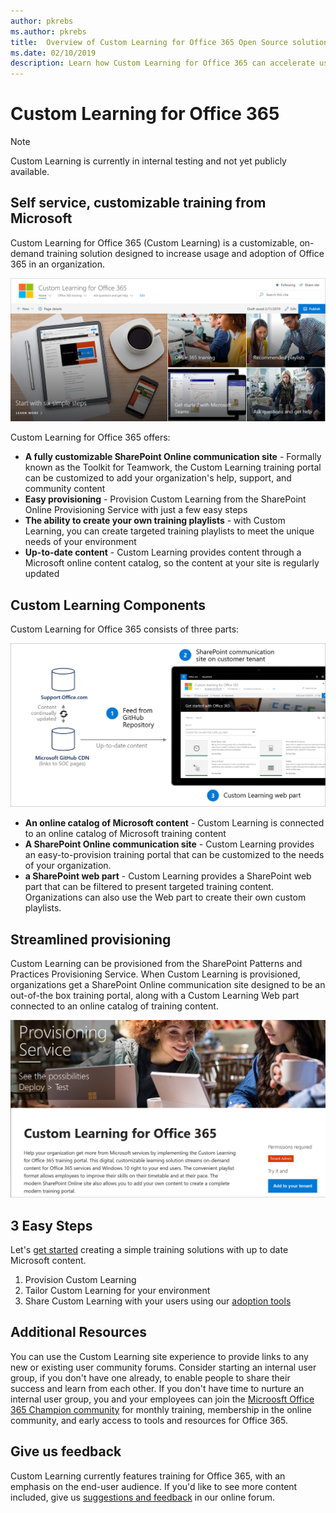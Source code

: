 ```yaml
---
author: pkrebs
ms.author: pkrebs
title:  Overview of Custom Learning for Office 365 Open Source solution
ms.date: 02/10/2019
description: Learn how Custom Learning for Office 365 can accelerate usage and adoption of Office 365 in your organization. Our solutions include a custom SharePoint Online web part and a modern SharePoint Online communications training site that is easily provisioned to your Office 365 tenant. 
---
```


# Custom Learning for Office 365

> [!NOTE]
> Custom Learning is currently in internal testing and not yet publicly available. 

## Self service, customizable training from Microsoft
Custom Learning for Office 365 (Custom Learning) is a customizable, on-demand training solution designed to increase usage and adoption of Office 365 in an organization. 

![cg-introducing.png](media/cg-introducing.png)

Custom Learning for Office 365 offers:
- **A fully customizable SharePoint Online communication site** - Formally known as the Toolkit for Teamwork, the Custom Learning training portal can be customized to add your organization's help, support, and community content
- **Easy provisioning** - Provision Custom Learning from the SharePoint Online Provisioning Service with just a few easy steps
- **The ability to create your own training playlists** - with Custom Learning, you can create targeted training playlists to meet the unique needs of your environment
- **Up-to-date content** - Custom Learning provides content through a Microsoft online content catalog, so the content at your site is regularly updated

## Custom Learning Components
Custom Learning for Office 365 consists of three parts: 

![cg-howitworks.png](media/cg-howitworks.png)

- **An online catalog of Microsoft content** - Custom Learning is connected to an online catalog of Microsoft training content
- **A SharePoint Online communication site** - Custom Learning provides an easy-to-provision training portal that can be customized to the needs of your organization.
- **a SharePoint web part** - Custom Learning provides a SharePoint web part that can be filtered to present targeted training content. Organizations can also use the Web part to create their own custom playlists.

## Streamlined provisioning 
Custom Learning can be provisioned from the SharePoint Patterns and Practices Provisioning Service. When Custom Learning is provisioned, organizations get a SharePoint Online communication site designed to be an out-of-the box training portal, along with a Custom Learning Web part connected to an online catalog of training content. 

![cg-provision.png](media/cg-provision.png)

## 3 Easy Steps
Let's [get started](prereqs.md) creating a simple training solutions with up to date Microsoft content.
1. Provision Custom Learning  
2. Tailor Custom Learning for your environment
3. Share Custom Learning with your users using our [adoption tools](driveadoption.md)

## Additional Resources
You can use the Custom Learning site experience to provide links to any new or existing user community forums. Consider starting an internal user group, if you don't have one already, to enable people to share their success and learn from each other.  If you don't have time to nurture an internal user group, you and your employees can join the [Microosft Office 365 Champion community](https://aka.ms/O365Champions) for monthly training, membership in the online community, and early access to tools and resources for Office 365.

## Give us feedback
Custom Learning currently features training for Office 365, with an emphasis on the end-user audience. If you'd like to see more content included, give us [suggestions and feedback](feedback.md) in our online forum.  

